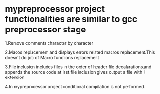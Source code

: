 # mypreprocessor project functionalities are similar to gcc preprocessor stage
1.Remove comments character by character

2.Macos replacement and displays errors related macros replacement.This doesn't do job of Macro functions replacement

3.File inclusion includes files in the order of header file decalarations.and appends the source code at last.file inclusion gives output a file with .i extension

4.In mypreprocessor project conditional compilation is not performed.
